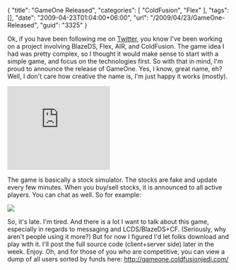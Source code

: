 {
	"title": "GameOne Released",
	"categories": [
		"ColdFusion",
		"Flex"
	],
	"tags": [],
	"date": "2009-04-23T01:04:00+06:00",
	"url": "/2009/04/23/GameOne-Released",
	"guid": "3325"
}

Ok, if you have been following me on <a href="http://www.twitter.com/cfjedimaster">Twitter</a>, you know I've been working on a project involving BlazeDS, Flex, AIR, and ColdFusion. The game idea I had was pretty complex, so I thought it would make sense to start with a simple game, and focus on the technologies first. So with that in mind, I'm proud to announce the release of GameOne. Yes, I know, great name, eh? Well, I don't care how creative the name is, I'm just happy it works (mostly). 

<iframe width="232" scrolling="no" height="190" frameborder="0" src="http://gameone.coldfusionjedi.com/install.html"></iframe>

The game is basically a stock simulator. The stocks are fake and update every few minutes. When you buy/sell stocks, it is announced to all active players. You can chat as well. So for example:

<img src="http://www.raymondcamden.com/images//Picture 152.png">

So, it's late. I'm tired. And there is a lot I want to talk about this game, especially in regards to messaging and LCDS/BlazeDS+CF. (Seriously, why aren't people using it more?) But for now I figured I'd let folks download and play with it. I'll post the full source code (client+server side) later in the week. Enjoy. Oh, and for those of you who are competitive, you can view a dump of all users sorted by funds here: <a href="http://gameone.coldfusionjedi.com/">http://gameone.coldfusionjedi.com/</a>